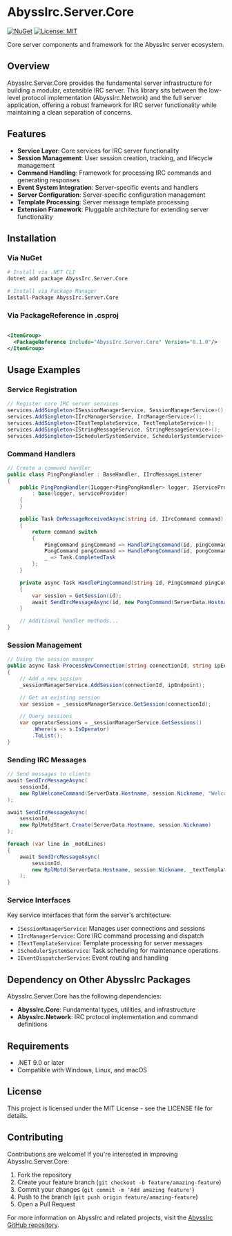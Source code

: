 # AbyssIrc.Server.Core

[![NuGet](https://img.shields.io/nuget/v/AbyssIrc.Server.Core.svg)](https://www.nuget.org/packages/AbyssIrc.Server.Core/)
[![License: MIT](https://img.shields.io/badge/License-MIT-yellow.svg)](https://opensource.org/licenses/MIT)

Core server components and framework for the AbyssIrc server ecosystem.

## Overview

AbyssIrc.Server.Core provides the fundamental server infrastructure for building a modular, extensible IRC server. This
library sits between the low-level protocol implementation (AbyssIrc.Network) and the full server application, offering a
robust framework for IRC server functionality while maintaining a clean separation of concerns.

## Features

- **Service Layer**: Core services for IRC server functionality
- **Session Management**: User session creation, tracking, and lifecycle management
- **Command Handling**: Framework for processing IRC commands and generating responses
- **Event System Integration**: Server-specific events and handlers
- **Server Configuration**: Server-specific configuration management
- **Template Processing**: Server message template processing
- **Extension Framework**: Pluggable architecture for extending server functionality

## Installation

### Via NuGet

```bash
# Install via .NET CLI
dotnet add package AbyssIrc.Server.Core

# Install via Package Manager
Install-Package AbyssIrc.Server.Core
```

### Via PackageReference in .csproj

```xml

<ItemGroup>
  <PackageReference Include="AbyssIrc.Server.Core" Version="0.1.0"/>
</ItemGroup>
```

## Usage Examples

### Service Registration

```csharp
// Register core IRC server services
services.AddSingleton<ISessionManagerService, SessionManagerService>();
services.AddSingleton<IIrcManagerService, IrcManagerService>();
services.AddSingleton<ITextTemplateService, TextTemplateService>();
services.AddSingleton<IStringMessageService, StringMessageService>();
services.AddSingleton<ISchedulerSystemService, SchedulerSystemService>();
```

### Command Handlers

```csharp
// Create a command handler
public class PingPongHandler : BaseHandler, IIrcMessageListener
{
    public PingPongHandler(ILogger<PingPongHandler> logger, IServiceProvider serviceProvider)
        : base(logger, serviceProvider)
    {
    }

    public Task OnMessageReceivedAsync(string id, IIrcCommand command)
    {
        return command switch
        {
            PingCommand pingCommand => HandlePingCommand(id, pingCommand),
            PongCommand pongCommand => HandlePongCommand(id, pongCommand),
            _ => Task.CompletedTask
        };
    }

    private async Task HandlePingCommand(string id, PingCommand pingCommand)
    {
        var session = GetSession(id);
        await SendIrcMessageAsync(id, new PongCommand(ServerData.Hostname, pingCommand.Token));
    }

    // Additional handler methods...
}
```

### Session Management

```csharp
// Using the session manager
public async Task ProcessNewConnection(string connectionId, string ipEndpoint)
{
    // Add a new session
    _sessionManagerService.AddSession(connectionId, ipEndpoint);

    // Get an existing session
    var session = _sessionManagerService.GetSession(connectionId);

    // Query sessions
    var operatorSessions = _sessionManagerService.GetSessions()
        .Where(s => s.IsOperator)
        .ToList();
}
```

### Sending IRC Messages

```csharp
// Send messages to clients
await SendIrcMessageAsync(
    sessionId,
    new RplWelcomeCommand(ServerData.Hostname, session.Nickname, "Welcome to the IRC network!")
);

await SendIrcMessageAsync(
    sessionId,
    new RplMotdStart.Create(ServerData.Hostname, session.Nickname)
);

foreach (var line in _motdLines)
{
    await SendIrcMessageAsync(
        sessionId,
        new RplMotd(ServerData.Hostname, session.Nickname, _textTemplateService.TranslateText(line))
    );
}
```

### Service Interfaces

Key service interfaces that form the server's architecture:

- `ISessionManagerService`: Manages user connections and sessions
- `IIrcManagerService`: Core IRC command processing and dispatch
- `ITextTemplateService`: Template processing for server messages
- `ISchedulerSystemService`: Task scheduling for maintenance operations
- `IEventDispatcherService`: Event routing and handling

## Dependency on Other AbyssIrc Packages

AbyssIrc.Server.Core has the following dependencies:

- **AbyssIrc.Core**: Fundamental types, utilities, and infrastructure
- **AbyssIrc.Network**: IRC protocol implementation and command definitions

## Requirements

- .NET 9.0 or later
- Compatible with Windows, Linux, and macOS

## License

This project is licensed under the MIT License - see the LICENSE file for details.

## Contributing

Contributions are welcome! If you're interested in improving AbyssIrc.Server.Core:

1. Fork the repository
2. Create your feature branch (`git checkout -b feature/amazing-feature`)
3. Commit your changes (`git commit -m 'Add amazing feature'`)
4. Push to the branch (`git push origin feature/amazing-feature`)
5. Open a Pull Request

For more information on AbyssIrc and related projects, visit
the [AbyssIrc GitHub repository](https://github.com/tgiachi/abyssirc-server).

